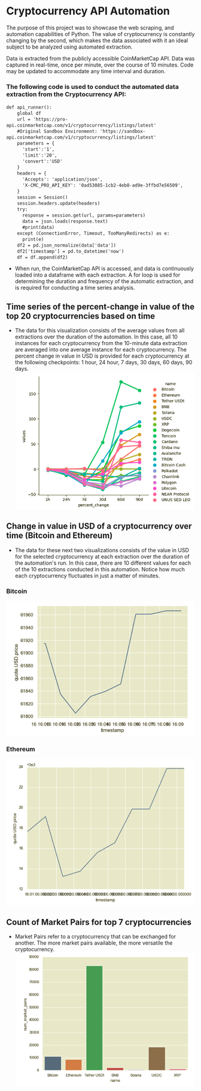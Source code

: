 # Cryptocurrency API Automation

The purpose of this project was to showcase the web scraping, and automation capabilities of Python. The value of cryptocurrency is constantly changing by the second, which makes the data associated with it an ideal subject to be analyzed using automated extraction.

Data is extracted from the publicly accessible CoinMarketCap API. Data was captured in real-time, once per minute, over the course of 10 minutes. Code may be updated to accommodate any time interval and duration.

### The following code is used to conduct the automated data extraction from the Cryptocurrency API:
```
def api_runner():
    global df
    url = 'https://pro-api.coinmarketcap.com/v1/cryptocurrency/listings/latest' 
    #Original Sandbox Environment: 'https://sandbox-api.coinmarketcap.com/v1/cryptocurrency/listings/latest'
    parameters = {
      'start':'1',
      'limit':'20',
      'convert':'USD'
    }
    headers = {
      'Accepts': 'application/json',
      'X-CMC_PRO_API_KEY': '0ad53085-1cb2-4eb8-ad9e-3ffbd7e56509',
    }
    session = Session()
    session.headers.update(headers)
    try:
      response = session.get(url, params=parameters)
      data = json.loads(response.text)
      #print(data)
    except (ConnectionError, Timeout, TooManyRedirects) as e:
      print(e)
    df2 = pd.json_normalize(data['data'])
    df2['timestamp'] = pd.to_datetime('now')
    df = df.append(df2)
```
- When run, the CoinMarketCap API is accessed, and data is continuously loaded into a dataframe with each extraction. A for loop is used for determining the duration and frequency of the automatic extraction, and is required for conducting a time series analysis.

## Time series of the percent-change in value of the top 20 cryptocurrencies based on time
- The data for this visualization consists of the average values from all extractions over the duration of the automation. In this case, all 10 instances for each cryptocurrency from the 10-minute data extraction are averaged into one average instance for each cryptocurrency. The percent change in value in USD is provided for each cryptocurrency at the following checkpoints: 1 hour, 24 hour, 7 days, 30 days, 60 days, 90 days.
![FullSeries](https://github.com/r-kish/Crypto-API-Automation/blob/main/images/Crypto_FullSeriesChange.png)

## Change in value in USD of a cryptocurrency over time (Bitcoin and Ethereum)
- The data for these next two visualizations consists of the value in USD for the selected cryptocurrency at each extraction over the duration of the automation's run. In this case, there are 10 different values for each of the 10 extractions conducted in this automation. Notice how much each cryptocurrency fluctuates in just a matter of minutes.
  
### Bitcoin
![Change1](https://github.com/r-kish/Crypto-API-Automation/blob/main/images/Crypto_BitcoinChange.png)

### Ethereum
![Change2](https://github.com/r-kish/Crypto-API-Automation/blob/main/images/Crypto_EthereumChange.png)

## Count of Market Pairs for top 7 cryptocurrencies
- Market Pairs refer to a cryptocurrency that can be exchanged for another. The more market pairs available, the more versatile the cryptocurrency.
![MarketPairs](https://github.com/r-kish/Crypto-API-Automation/blob/main/images/Crypto_MarketPairs.png)
